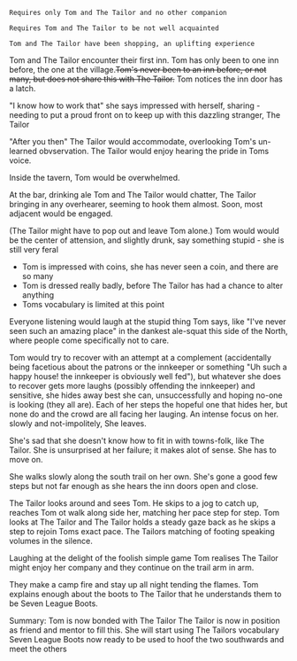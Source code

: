 `Requires only Tom and The Tailor and no other companion`

`Requires Tom and The Tailor to be not well acquainted`

`Tom and The Tailor have been shopping, an uplifting experience`

Tom and The Tailor encounter their first inn. Tom has only been to one inn before, the one at the village.~~Tom's never been to an inn before, or not many, but does not share this with The Tailor.~~ Tom notices the inn door has a latch. 

"I know how to work that" she says impressed with herself, sharing - needing to put a proud front on to keep up with this dazzling stranger, The Tailor

"After you then" The Tailor would accommodate, overlooking Tom's un-learned obvservation. The Tailor would enjoy hearing the pride in Toms voice.

Inside the tavern, Tom would be overwhelmed.

At the bar, drinking ale Tom and The Tailor would chatter, The Tailor bringing in any overhearer, seeming to hook them almost. Soon, most adjacent would be engaged. 

(The Tailor might have to pop out and leave Tom alone.) Tom would would be the center of attension, and slightly drunk, say something stupid - she is still very feral
- Tom is impressed with coins, she has never seen a coin, and there are so many
- Tom is dressed really badly, before The Tailor has had a chance to alter anything
- Toms vocabulary is limited at this point

Everyone listening would laugh at the stupid thing Tom says, like "I've never seen such an amazing place" in the dankest ale-squat this side of the North, where people come specifically not to care.

Tom would try to recover with an attempt at a complement (accidentally being facetious about the patrons or the innkeeper or something "Uh such a happy house! the innkeeper is obviously well fed"), but whatever she does to recover gets more laughs (possibly offending the innkeeper) and sensitive, she hides away best she can, unsuccessfully and hoping no-one is looking (they all are). Each of her steps the hopeful one that hides her, but none do and the crowd are all facing her lauging. An intense  focus on her. slowly and not-impolitely, She leaves. 

She's sad that she doesn't know how to fit in with towns-folk, like The Tailor. She is unsurprised at her failure; it makes alot of sense. She has to move on.

She walks slowly along the south trail on her own. She's gone a good few steps but not far enough as she hears the inn doors open and close. 

The Tailor looks around and sees Tom. He skips to a jog to catch up, reaches Tom ot walk along side her, matching her pace step for step. Tom looks at The Tailor and The Tailor holds a steady gaze back as he skips a step to rejoin Toms exact pace. The Tailors matching of footing speaking volumes in the silence. 

Laughing at the delight of the foolish simple game Tom realises The Tailor might enjoy her company and they continue on the trail arm in arm.

They make a camp fire and stay up all night tending the flames. Tom explains enough about the boots to The Tailor that he understands them to be Seven League Boots.


Summary:
Tom is now bonded with The Tailor
The Tailor is now in position as friend and mentor to fill this. She will start using The Tailors vocabulary
Seven League Boots now ready to be used to hoof the two southwards and meet the others
